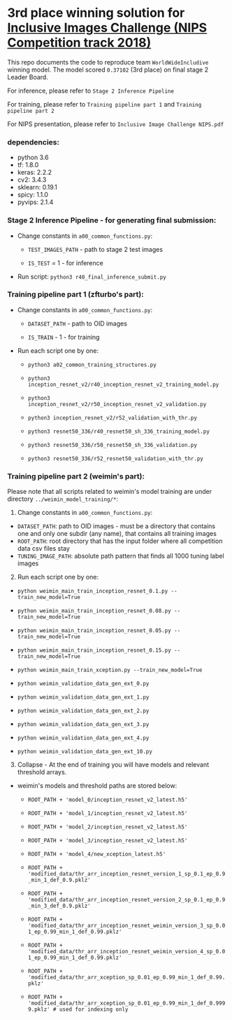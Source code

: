 3rd place winning solution for [Inclusive Images Challenge (NIPS Competition track 2018)](https://www.kaggle.com/c/inclusive-images-challenge)
================================
This repo documents the code to reproduce team `WorldWideIncludive` winning model. The model scored `0.37102` (3rd place) on final stage 2 Leader Board. 

For inference, please refer to `Stage 2 Inference Pipeline` 

For training, please refer to `Training pipeline part 1` and `Training pipeline part 2`

For NIPS presentation, please refer to `Inclusive Image Challenge NIPS.pdf`

### dependencies: 
- python 3.6
- tf: 1.8.0
- keras: 2.2.2
- cv2: 3.4.3
- sklearn: 0.19.1
- spicy: 1.1.0
- pyvips: 2.1.4


### Stage 2 Inference Pipeline - for generating final submission: 

- Change constants in `a00_common_functions.py`:

  - `TEST_IMAGES_PATH` - path to stage 2 test images

  - `IS_TEST` = 1 - for inference

- Run script: `python3 r40_final_inference_submit.py`



### Training pipeline part 1 (zfturbo's part):

- Change constants in `a00_common_functions.py`:

  - `DATASET_PATH` - path to OID images

  - `IS_TRAIN` - 1 - for training

- Run each script one by one:

  - `python3 a02_common_training_structures.py`

  - `python3 inception_resnet_v2/r40_inception_resnet_v2_training_model.py`

  - `python3 inception_resnet_v2/r50_inception_resnet_v2_validation.py`

  - `python3 inception_resnet_v2/r52_validation_with_thr.py`

  - `python3 resnet50_336/r40_resnet50_sh_336_training_model.py`

  - `python3 resnet50_336/r50_resnet50_sh_336_validation.py`

  - `python3 resnet50_336/r52_resnet50_validation_with_thr.py`


### Training pipeline part 2 (weimin's part):

Please note that all scripts related to weimin's model training are under directory `../weimin_model_training/*`: 

1) Change constants in `a00_common_functions.py`: 

  - `DATASET_PATH`: path to OID images - must be a directory that contains one and only one subdir (any name), that contains all training images
  - `ROOT_PATH`: root directory that has the input folder where all competition data csv files stay
  - `TUNING_IMAGE_PATH`: absolute path pattern that finds all 1000 tuning label images 

2) Run each script one by one:

- `python weimin_main_train_inception_resnet_0.1.py --train_new_model=True`

- `python weimin_main_train_inception_resnet_0.08.py --train_new_model=True` 

- `python weimin_main_train_inception_resnet_0.05.py --train_new_model=True` 

- `python weimin_main_train_inception_resnet_0.15.py --train_new_model=True` 

- `python weimin_main_train_xception.py --train_new_model=True` 


- `python weimin_validation_data_gen_ext_0.py`

- `python weimin_validation_data_gen_ext_1.py`

- `python weimin_validation_data_gen_ext_2.py`

- `python weimin_validation_data_gen_ext_3.py`

- `python weimin_validation_data_gen_ext_4.py`

- `python weimin_validation_data_gen_ext_10.py`

3) Collapse - At the end of training you will have models and relevant threshold arrays.

- weimin's models and threshold paths are stored below: 

  - `ROOT_PATH + 'model_0/inception_resnet_v2_latest.h5'`

  - `ROOT_PATH + 'model_1/inception_resnet_v2_latest.h5'`

  - `ROOT_PATH + 'model_2/inception_resnet_v2_latest.h5'`

  - `ROOT_PATH + 'model_3/inception_resnet_v2_latest.h5'`

  - `ROOT_PATH + 'model_4/new_xception_latest.h5'`

  - `ROOT_PATH + 'modified_data/thr_arr_inception_resnet_version_1_sp_0.1_ep_0.9_min_1_def_0.9.pklz'`

  - `ROOT_PATH + 'modified_data/thr_arr_inception_resnet_version_2_sp_0.1_ep_0.9_min_3_def_0.9.pklz'`

  - `ROOT_PATH + 'modified_data/thr_arr_inception_resnet_weimin_version_3_sp_0.01_ep_0.99_min_1_def_0.99.pklz'`

  - `ROOT_PATH + 'modified_data/thr_arr_inception_resnet_weimin_version_4_sp_0.01_ep_0.99_min_1_def_0.99.pklz'`

  - `ROOT_PATH + 'modified_data/thr_arr_xception_sp_0.01_ep_0.99_min_1_def_0.99.pklz'`

  - `ROOT_PATH + 'modified_data/thr_arr_xception_sp_0.01_ep_0.99_min_1_def_0.9999.pklz' # used for indexing only`